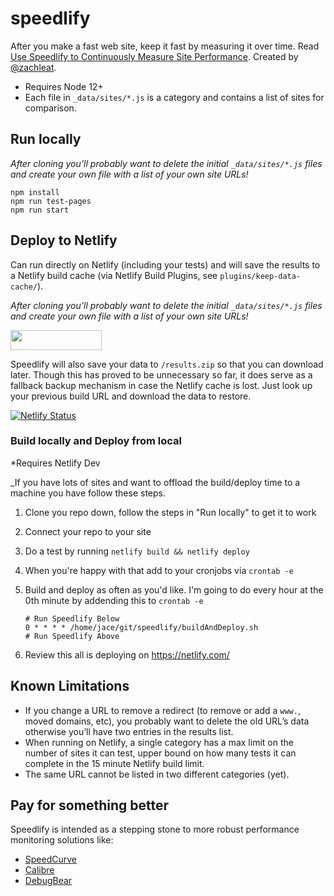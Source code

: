 # speedlify

After you make a fast web site, keep it fast by measuring it over time. Read [Use Speedlify to Continuously Measure Site Performance](https://www.zachleat.com/web/speedlify/). Created by [@zachleat](https://www.zachleat.com/).

* Requires Node 12+
* Each file in `_data/sites/*.js` is a category and contains a list of sites for comparison.

## Run locally

_After cloning you’ll probably want to delete the initial `_data/sites/*.js` files and create your own file with a list of your own site URLs!_

```
npm install
npm run test-pages
npm run start
```

## Deploy to Netlify

Can run directly on Netlify (including your tests) and will save the results to a Netlify build cache (via Netlify Build Plugins, see `plugins/keep-data-cache/`).

_After cloning you’ll probably want to delete the initial `_data/sites/*.js` files and create your own file with a list of your own site URLs!_

<a href="https://app.netlify.com/start/deploy?repository=https://github.com/zachleat/speedlify"><img src="https://www.netlify.com/img/deploy/button.svg" width="146" height="32"></a>

Speedlify will also save your data to `/results.zip` so that you can download later. Though this has proved to be unnecessary so far, it does serve as a fallback backup mechanism in case the Netlify cache is lost. Just look up your previous build URL and download the data to restore.

[![Netlify Status](https://api.netlify.com/api/v1/badges/69e4ddde-a3d4-4729-b2b1-72f43e427c76/deploy-status)](https://app.netlify.com/sites/boring-mcclintock-1e6a07/deploys)

### Build locally and Deploy from local

*Requires Netlify Dev

_If you have lots of sites and want to offload the build/deploy time to a machine you have follow these steps.

1. Clone you repo down, follow the steps in "Run locally" to get it to work
1. Connect your repo to your site 
1. Do a test by running `netlify build && netlify deploy`
1. When you're happy with that add to your cronjobs via `crontab -e`
1. Build and deploy as often as you'd like.  I'm going to do every hour at the 0th minute by addending this to `crontab -e`
   
   ```
   # Run Speedlify Below
   0 * * * * /home/jace/git/speedlify/buildAndDeploy.sh
   # Run Speedlify Above
   ```
1. Review this all is deploying on https://netlify.com/

## Known Limitations

* If you change a URL to remove a redirect (to remove or add a `www.`, moved domains, etc), you probably want to delete the old URL’s data otherwise you’ll have two entries in the results list.
* When running on Netlify, a single category has a max limit on the number of sites it can test, upper bound on how many tests it can complete in the 15 minute Netlify build limit.
* The same URL cannot be listed in two different categories (yet).

## Pay for something better

Speedlify is intended as a stepping stone to more robust performance monitoring solutions like:

* [SpeedCurve](https://speedcurve.com/)
* [Calibre](https://calibreapp.com/)
* [DebugBear](https://www.debugbear.com/)
